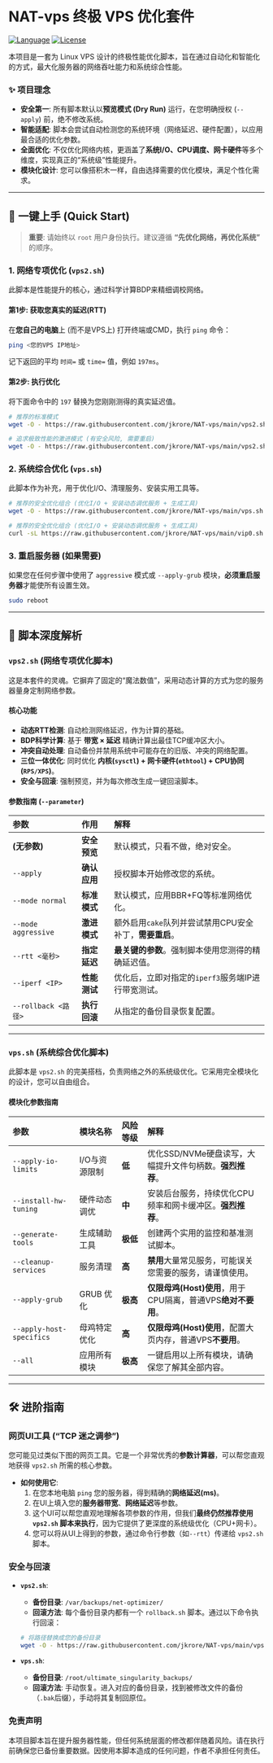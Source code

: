 # NAT-vps 终极 VPS 优化套件

[![Language](https://img.shields.io/badge/Language-Bash-blue.svg)](https://www.gnu.org/software/bash/)
[![License](https://img.shields.io/badge/License-MIT-green.svg)](https://opensource.org/licenses/MIT)

本项目是一套为 Linux VPS 设计的终极性能优化脚本，旨在通过自动化和智能化的方式，最大化服务器的网络吞吐能力和系统综合性能。

### ✨ 项目理念
*   **安全第一**: 所有脚本默认以**预览模式 (Dry Run)** 运行，在您明确授权 (`--apply`) 前，绝不修改系统。
*   **智能适配**: 脚本会尝试自动检测您的系统环境（网络延迟、硬件配置），以应用最合适的优化参数。
*   **全面优化**: 不仅优化网络内核，更涵盖了**系统I/O、CPU调度、网卡硬件**等多个维度，实现真正的“系统级”性能提升。
*   **模块化设计**: 您可以像搭积木一样，自由选择需要的优化模块，满足个性化需求。

---

## 🚀 一键上手 (Quick Start)

> **重要**: 请始终以 `root` 用户身份执行。建议遵循 **“先优化网络，再优化系统”** 的顺序。

### 1. 网络专项优化 (`vps2.sh`)

此脚本是性能提升的核心，通过科学计算BDP来精细调校网络。

#### **第1步: 获取您真实的延迟(RTT)**
在**您自己的电脑**上 (而不是VPS上) 打开终端或CMD，执行 `ping` 命令：
```bash
ping <您的VPS IP地址>
```
记下返回的平均 `时间=` 或 `time=` 值，例如 `197ms`。

#### **第2步: 执行优化**
将下面命令中的 `197` 替换为您刚刚测得的真实延迟值。

```bash
# 推荐的标准模式
wget -O - https://raw.githubusercontent.com/jkrore/NAT-vps/main/vps2.sh | bash -s -- --apply --rtt 197

# 追求极致性能的激进模式 (有安全风险, 需要重启)
wget -O - https://raw.githubusercontent.com/jkrore/NAT-vps/main/vps2.sh | bash -s -- --apply --mode aggressive --rtt 197
```

### 2. 系统综合优化 (`vps.sh`)

此脚本作为补充，用于优化I/O、清理服务、安装实用工具等。

```bash
# 推荐的安全优化组合 (优化I/O + 安装动态调优服务 + 生成工具)
wget -O - https://raw.githubusercontent.com/jkrore/NAT-vps/main/vps.sh | bash -s -- --apply --apply-io-limits --install-hw-tuning --generate-tools
```

```bash
# 推荐的安全优化组合 (优化I/O + 安装动态调优服务 + 生成工具)
curl -sL https://raw.githubusercontent.com/jkrore/NAT-vps/main/vip0.sh | bash -s --  --apply --apply-io-limits  --apply-cpu-tuning --apply-memory-tuning --cleanup-services --apply-host-specifics --apply-zram --apply-fstab --apply-basics --apply-hardening
```

### 3. 重启服务器 (如果需要)
如果您在任何步骤中使用了 `aggressive` 模式或 `--apply-grub` 模块，**必须重启服务器**才能使所有设置生效。
```bash
sudo reboot
```

---

## 📖 脚本深度解析

### `vps2.sh` (网络专项优化脚本)

这是本套件的灵魂。它摒弃了固定的“魔法数值”，采用动态计算的方式为您的服务器量身定制网络参数。

#### 核心功能
*   **动态RTT检测**: 自动检测网络延迟，作为计算的基础。
*   **BDP科学计算**: 基于 **带宽 × 延迟** 精确计算出最佳TCP缓冲区大小。
*   **冲突自动处理**: 自动备份并禁用系统中可能存在的旧版、冲突的网络配置。
*   **三位一体优化**: 同时优化 **内核(`sysctl`) + 网卡硬件(`ethtool`) + CPU协同(`RPS/XPS`)**。
*   **安全与回滚**: 强制预览，并为每次修改生成一键回滚脚本。

#### 参数指南 (`--parameter`)

| 参数 | 作用 | 解释 |
| :--- | :--- | :--- |
| **(无参数)** | **安全预览** | 默认模式，只看不做，绝对安全。 |
| `--apply` | **确认应用** | 授权脚本开始修改您的系统。 |
| `--mode normal` | **标准模式** | 默认模式，应用BBR+FQ等标准网络优化。 |
| `--mode aggressive` | **激进模式** | 额外启用`cake`队列并尝试禁用CPU安全补丁，**需要重启**。 |
| `--rtt <毫秒>` | **指定延迟** | **最关键的参数**。强制脚本使用您测得的精确延迟值。 |
| `--iperf <IP>` | **性能测试** | 优化后，立即对指定的`iperf3`服务端IP进行带宽测试。 |
| `--rollback <路径>` | **执行回滚** | 从指定的备份目录恢复配置。 |

---

### `vps.sh` (系统综合优化脚本)

此脚本是 `vps2.sh` 的完美搭档，负责网络之外的系统级优化。它采用完全模块化的设计，您可以自由组合。

#### 模块化参数指南

| 参数 | 模块名称 | 风险等级 | 解释 |
| :--- | :--- | :--- | :--- |
| `--apply-io-limits` | I/O与资源限制 | **低** | 优化SSD/NVMe硬盘读写，大幅提升文件句柄数。**强烈推荐**。 |
| `--install-hw-tuning` | 硬件动态调优 | **中** | 安装后台服务，持续优化CPU频率和网卡缓冲区。**强烈推荐**。 |
| `--generate-tools` | 生成辅助工具 | **极低** | 创建两个实用的监控和基准测试脚本。 |
| `--cleanup-services` | 服务清理 | **高** | **禁用**大量常见服务，可能误关您需要的服务，请谨慎使用。 |
| `--apply-grub` | GRUB 优化 | **极高** | **仅限母鸡(Host)使用**，用于CPU隔离，普通VPS**绝对不要用**。 |
| `--apply-host-specifics` | 母鸡特定优化 | **高** | **仅限母鸡(Host)使用**，配置大页内存，普通VPS**不要用**。 |
| `--all` | 应用所有模块 | **极高** | 一键启用以上所有模块，请确保您了解其全部内容。 |

---

## 🛠️ 进阶指南

### 网页UI工具 (“TCP 迷之调参”)

您可能见过类似下图的网页工具。它是一个非常优秀的**参数计算器**，可以帮您直观地获得 `vps2.sh` 所需的核心参数。



*   **如何使用它**:
    1.  在您本地电脑 `ping` 您的服务器，得到精确的**网络延迟(ms)**。
    2.  在UI上填入您的**服务器带宽**、**网络延迟**等参数。
    3.  这个UI可以帮您直观地理解各项参数的作用，但我们**最终仍然推荐使用 `vps2.sh` 脚本来执行**，因为它提供了更深度的系统级优化（CPU+网卡）。
    4.  您可以将从UI上得到的参数，通过命令行参数（如`--rtt`）传递给 `vps2.sh` 脚本。

### 安全与回滚

*   **`vps2.sh`**:
    *   **备份目录**: `/var/backups/net-optimizer/`
    *   **回滚方法**: 每个备份目录内都有一个 `rollback.sh` 脚本。通过以下命令执行回滚：
      ```bash
      # 将路径替换成您的备份目录
      wget -O - https://raw.githubusercontent.com/jkrore/NAT-vps/main/vps2.sh | bash -s -- --apply --rollback /var/backups/net-optimizer/net-optimizer-xxxx
      ```

*   **`vps.sh`**:
    *   **备份目录**: `/root/ultimate_singularity_backups/`
    *   **回滚方法**: 手动恢复。进入对应的备份目录，找到被修改文件的备份（`.bak`后缀），手动将其复制回原位。

### 免责声明
本项目脚本旨在提升服务器性能，但任何系统层面的修改都伴随着风险。请在执行前确保您已备份重要数据。因使用本脚本造成的任何问题，作者不承担任何责任。

